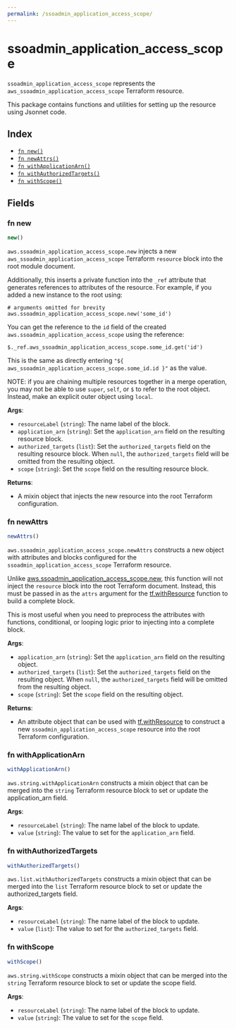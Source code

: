 ```yaml
---
permalink: /ssoadmin_application_access_scope/
---
```


# ssoadmin_application_access_scope

`ssoadmin_application_access_scope` represents the `aws_ssoadmin_application_access_scope` Terraform resource.



This package contains functions and utilities for setting up the resource using Jsonnet code.


## Index

* [`fn new()`](#fn-new)
* [`fn newAttrs()`](#fn-newattrs)
* [`fn withApplicationArn()`](#fn-withapplicationarn)
* [`fn withAuthorizedTargets()`](#fn-withauthorizedtargets)
* [`fn withScope()`](#fn-withscope)

## Fields

### fn new

```ts
new()
```


`aws.ssoadmin_application_access_scope.new` injects a new `aws_ssoadmin_application_access_scope` Terraform `resource`
block into the root module document.

Additionally, this inserts a private function into the `_ref` attribute that generates references to attributes of the
resource. For example, if you added a new instance to the root using:

    # arguments omitted for brevity
    aws.ssoadmin_application_access_scope.new('some_id')

You can get the reference to the `id` field of the created `aws.ssoadmin_application_access_scope` using the reference:

    $._ref.aws_ssoadmin_application_access_scope.some_id.get('id')

This is the same as directly entering `"${ aws_ssoadmin_application_access_scope.some_id.id }"` as the value.

NOTE: if you are chaining multiple resources together in a merge operation, you may not be able to use `super`, `self`,
or `$` to refer to the root object. Instead, make an explicit outer object using `local`.

**Args**:
  - `resourceLabel` (`string`): The name label of the block.
  - `application_arn` (`string`): Set the `application_arn` field on the resulting resource block.
  - `authorized_targets` (`list`): Set the `authorized_targets` field on the resulting resource block. When `null`, the `authorized_targets` field will be omitted from the resulting object.
  - `scope` (`string`): Set the `scope` field on the resulting resource block.

**Returns**:
- A mixin object that injects the new resource into the root Terraform configuration.


### fn newAttrs

```ts
newAttrs()
```


`aws.ssoadmin_application_access_scope.newAttrs` constructs a new object with attributes and blocks configured for the `ssoadmin_application_access_scope`
Terraform resource.

Unlike [aws.ssoadmin_application_access_scope.new](#fn-new), this function will not inject the `resource`
block into the root Terraform document. Instead, this must be passed in as the `attrs` argument for the
[tf.withResource](https://github.com/tf-libsonnet/core/tree/main/docs#fn-withresource) function to build a complete block.

This is most useful when you need to preprocess the attributes with functions, conditional, or looping logic prior to
injecting into a complete block.

**Args**:
  - `application_arn` (`string`): Set the `application_arn` field on the resulting object.
  - `authorized_targets` (`list`): Set the `authorized_targets` field on the resulting object. When `null`, the `authorized_targets` field will be omitted from the resulting object.
  - `scope` (`string`): Set the `scope` field on the resulting object.

**Returns**:
  - An attribute object that can be used with [tf.withResource](https://github.com/tf-libsonnet/core/tree/main/docs#fn-withresource) to construct a new `ssoadmin_application_access_scope` resource into the root Terraform configuration.


### fn withApplicationArn

```ts
withApplicationArn()
```

`aws.string.withApplicationArn` constructs a mixin object that can be merged into the `string`
Terraform resource block to set or update the application_arn field.



**Args**:
  - `resourceLabel` (`string`): The name label of the block to update.
  - `value` (`string`): The value to set for the `application_arn` field.


### fn withAuthorizedTargets

```ts
withAuthorizedTargets()
```

`aws.list.withAuthorizedTargets` constructs a mixin object that can be merged into the `list`
Terraform resource block to set or update the authorized_targets field.



**Args**:
  - `resourceLabel` (`string`): The name label of the block to update.
  - `value` (`list`): The value to set for the `authorized_targets` field.


### fn withScope

```ts
withScope()
```

`aws.string.withScope` constructs a mixin object that can be merged into the `string`
Terraform resource block to set or update the scope field.



**Args**:
  - `resourceLabel` (`string`): The name label of the block to update.
  - `value` (`string`): The value to set for the `scope` field.
